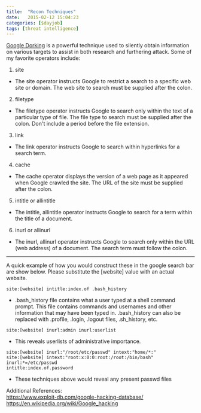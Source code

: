 ```yaml
---
title:  "Recon Techniques"
date:   2015-02-12 15:04:23
categories: [$dayjob]
tags: [threat intelligence]
---
```

[Google Dorking](http://www.businessinsider.com/term-of-the-day-google-dorking-2014-8) is a powerful technique used to silently obtain information on various targets to assist in both research and furthering attack.
Some of my favorite operators include:

1. site
  * The site operator instructs Google to restrict a search to a specific web site or domain. The web site to search must be supplied after the colon.

2. filetype
  * The filetype operator instructs Google to search only within the text of a particular type of file. The file type to search must be supplied after the colon. Don't include a period before the file extension. 

3. link
  * The link operator instructs Google to search within hyperlinks for a search term. 

4. cache
  * The cache operator displays the version of a web page as it appeared when Google crawled the site. The URL of the site must be supplied after the colon. 

5. intitle or allintitle
  * The intitle, allintitle operator instructs Google to search for a term within the title of a document. 

6. inurl or allinurl
  * The inurl, allinurl operator instructs Google to search only within the URL (web address) of a document. The search term must follow the colon. 

---
A quick example of how you would construct these in the google search bar are show below.  Please substitute the [website] value with an actual website.

```site:[website] intitle:index.of .bash_history```

  * .bash_history file contains what a user typed at a shell command prompt. This file contains commands and usernames and other information that may have been typed in.  .bash_history can also be replaced with .profile, .login, .logout files, .sh_history, etc. 

```site:[website] inurl:admin inurl:userlist```

  * This reveals userlists of administrative importance.

```site:[website] inurl:"/root/etc/passwd" intext:"home/*:"```<br>
```site:[website] intext:"root:x:0:0:root:/root:/bin/bash" inurl:*=/etc/passwd```<br>
```intitle:index.of.password```

  * These techniques above would reveal any present passwd files 

Additional References:<br>
https://www.exploit-db.com/google-hacking-database/<br>
https://en.wikipedia.org/wiki/Google_hacking
